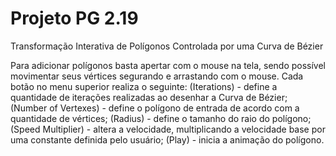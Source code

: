 # Projeto PG 2.19
Transformação Interativa de Polígonos Controlada por uma Curva de Bézier

Para adicionar polígonos basta apertar com o mouse na tela, sendo possível movimentar seus vértices segurando e arrastando com o mouse.
Cada botão no menu superior realiza o seguinte:
(Iterations) - define a quantidade de iterações realizadas ao desenhar a Curva de Bézier;
(Number of Vertexes) - define o polígono de entrada de acordo com a quantidade de vértices;
(Radius) - define o tamanho do raio do polígono;
(Speed Multiplier) - altera a velocidade, multiplicando a velocidade base por uma constante definida pelo usuário;
(Play) - inicia a animação do polígono.
